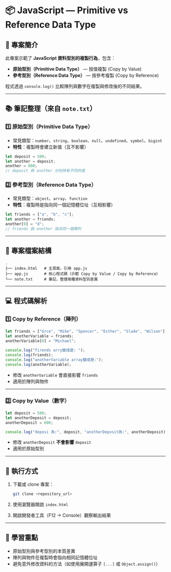 # 📦 JavaScript — Primitive vs Reference Data Type

## 📌 專案簡介

此專案示範了 **JavaScript 資料型別的複製行為**，包含：

- **原始型別（Primitive Data Type）** — 按值複製 (Copy by Value)
- **參考型別（Reference Data Type）** — 按參考複製 (Copy by Reference)

程式透過 `console.log()` 比較陣列與數字在複製與修改後的不同結果。

---

## 📚 筆記整理（來自 `note.txt`）

### 1️⃣ 原始型別（Primitive Data Type）

- 常見類型：`number`、`string`、`boolean`、`null`、`undefined`、`symbol`、`bigint`
- **特性**：複製時會建立新值（互不影響）

```javascript
let deposit = 500;
let another = deposit;
another = 600;
// deposit 與 another 分別持有不同的值
```

### 2️⃣ 參考型別（Reference Data Type）

- 常見類型：`object`、`array`、`function`
- **特性**：複製時是指向同一個記憶體位址（互相影響）

```javascript
let friends = ["a", "b", "c"];
let another = friends;
another[0] = "d";
// friends 與 another 指向同一個陣列
```

---

## 📂 專案檔案結構

```
.
├── index.html   # 主頁面，引用 app.js
├── app.js       # 核心程式碼（示範 Copy by Value / Copy by Reference）
└── note.txt     # 筆記，整理兩種資料型別差異
```

---

## 💻 程式碼解析

### 1️⃣ Copy by Reference（陣列）

```javascript
let friends = ["Grce", "Mike", "Spencer", "Esther", "Slade", "Wilson"];
let anotherVariable = friends;
anotherVariable[0] = "Michael";

console.log("firends arry變成是: ");
console.log(friends);
console.log("anotherVariable array變成是:");
console.log(anotherVariable);
```

- 修改 `anotherVariable` 會直接影響 `friends`
- 適用於陣列與物件

---

### 2️⃣ Copy by Value（數字）

```javascript
let deposit = 500;
let anotherDeposit = deposit;
anotherDeposit = 600;

console.log("deposi 為:", deposit, "anotherDeposit為:", anotherDeposit);
```

- 修改 `anotherDeposit` **不會影響** `deposit`
- 適用於原始型別

---

## 🚀 執行方式

1. 下載或 clone 專案：

   ```bash
   git clone <repository_url>
   ```

2. 使用瀏覽器開啟 `index.html`
3. 開啟開發者工具（F12 → Console）觀察輸出結果

---

## 🎯 學習重點

- 原始型別與參考型別的本質差異
- 陣列與物件在複製時會指向相同記憶體位址
- 避免意外修改資料的方法（如使用展開運算子 `[...]` 或 `Object.assign()`）
